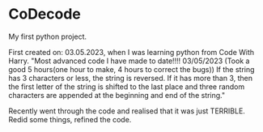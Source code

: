 # CoDecode
My first python project. 

First created on: 03.05.2023, when I was learning python from Code With Harry.
"Most advanced code I have made to date!!!! 03/05/2023 (Took a good 5 hours(one hour to make, 4 hours to correct the bugs))
If the string has 3 characters or less, the string is reversed. If it has more than 3, then the first letter of the string is shifted to the last place and three random characters are appended at the beginning and end of the string."

Recently went through the code and realised that it was just TERRIBLE. Redid some things, refined the code.
